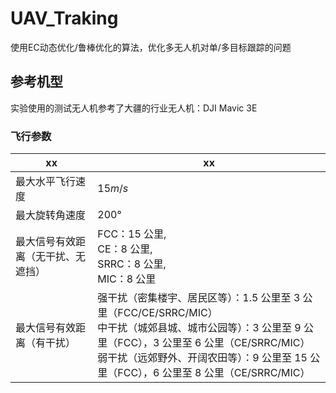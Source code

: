 # UAV_Traking
使用EC动态优化/鲁棒优化的算法，优化多无人机对单/多目标跟踪的问题
## 参考机型
实验使用的测试无人机参考了大疆的行业无人机：DJI Mavic 3E
### 飞行参数
| xx                | xx      |  
|-------------------|---------|
| 最大水平飞行速度          | $15m/s$ |
| 最大旋转角速度           |$200°$|
| 最大信号有效距离（无干扰、无遮挡） |FCC：15 公里,<br>CE：8 公里,<br>SRRC：8 公里,<br>MIC：8 公里
| 最大信号有效距离（有干扰）     |强干扰（密集楼宇、居民区等）：1.5 公里至 3 公里（FCC/CE/SRRC/MIC）<br>中干扰（城郊县城、城市公园等）：3 公里至 9 公里（FCC），3 公里至 6 公里（CE/SRRC/MIC）<br>弱干扰（远郊野外、开阔农田等）：9 公里至 15 公里（FCC），6 公里至 8 公里（CE/SRRC/MIC）
